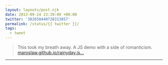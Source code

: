 ```yaml
---
layout: layouts/post.njk
date: 2013-09-24 23:39:09 +00:00
twitter: '382650440728313857'
permalink: /status/{{ twitter }}/
tags: 
  - tweet
---
```


> This took my breath away. A JS demo with a side of romanticism. [maroslaw.github.io/rainyday.js…](http://maroslaw.github.io/rainyday.js/demo1.html)

---
